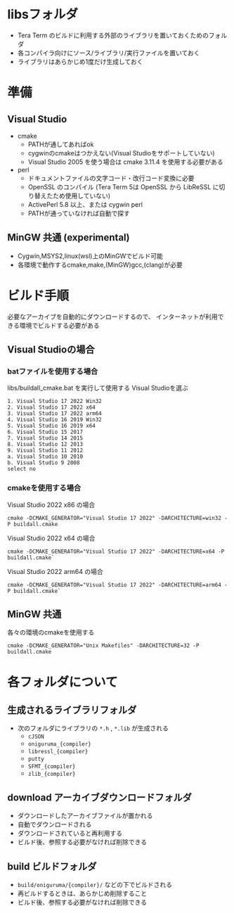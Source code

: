 ﻿
# libsフォルダ

- Tera Term のビルドに利用する外部のライブラリを置いておくためのフォルダ
- 各コンパイラ向けにソース/ライブラリ/実行ファイルを置いておく
- ライブラリはあらかじめ1度だけ生成しておく

# 準備

## Visual Studio

- cmake
  - PATHが通してあればok
  - cygwinのcmakeはつかえない(Visual Studioをサポートしていない)
  - Visual Studio 2005 を使う場合は cmake 3.11.4 を使用する必要がある
- perl
  - ドキュメントファイルの文字コード・改行コード変換に必要
  - OpenSSL のコンパイル (Tera Term 5は OpenSSL から LibReSSL に切り替えたため使用していない)
  - ActivePerl 5.8 以上、または cygwin perl
  - PATHが通っていなければ自動で探す

## MinGW 共通 (experimental)

- Cygwin,MSYS2,linux(wsl)上のMinGWでビルド可能
- 各環境で動作するcmake,make,(MinGW)gcc,(clang)が必要

# ビルド手順

必要なアーカイブを自動的にダウンロードするので、
インターネットが利用できる環境でビルドする必要がある

## Visual Studioの場合

### batファイルを使用する場合

libs/buildall_cmake.bat を実行して使用する Visual Studioを選ぶ

    1. Visual Studio 17 2022 Win32
    2. Visual Studio 17 2022 x64
    3. Visual Studio 17 2022 arm64
    4. Visual Studio 16 2019 Win32
    5. Visual Studio 16 2019 x64
    6. Visual Studio 15 2017
    7. Visual Studio 14 2015
    8. Visual Studio 12 2013
    9. Visual Studio 11 2012
    a. Visual Studio 10 2010
    b. Visual Studio 9 2008
    select no

### cmakeを使用する場合

Visual Studio 2022 x86 の場合

    cmake -DCMAKE_GENERATOR="Visual Studio 17 2022" -DARCHITECTURE=win32 -P buildall.cmake

Visual Studio 2022 x64 の場合

    cmake -DCMAKE_GENERATOR="Visual Studio 17 2022" -DARCHITECTURE=x64 -P buildall.cmake`

Visual Studio 2022 arm64 の場合

    cmake -DCMAKE_GENERATOR="Visual Studio 17 2022" -DARCHITECTURE=arm64 -P buildall.cmake`

## MinGW 共通

各々の環境のcmakeを使用する

    cmake -DCMAKE_GENERATOR="Unix Makefiles" -DARCHITECTURE=32 -P buildall.cmake

# 各フォルダについて

## 生成されるライブラリフォルダ

- 次のフォルダにライブラリの `*.h` , `*.lib` が生成される
    - `cJSON`
    - `oniguruma_{compiler}`
    - `libressl_{compiler}`
    - `putty`
    - `SFMT_{compiler}`
    - `zlib_{compiler}`

## download アーカイブダウンロードフォルダ

- ダウンロードしたアーカイブファイルが置かれる
- 自動でダウンロードされる
- ダウンロードされていると再利用する
- ビルド後、参照する必要がなければ削除できる

## build ビルドフォルダ

- `build/oniguruma/{compiler}/` などの下でビルドされる
- 再ビルドするときは、あらかじめ削除すること
- ビルド後、参照する必要がなければ削除できる
